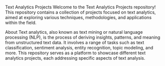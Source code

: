 Text Analytics Projects
Welcome to the Text Analytics Projects repository! This repository contains a collection of projects focused on text analytics, aimed at exploring various techniques, methodologies, and applications within the field.

About
Text analytics, also known as text mining or natural language processing (NLP), is the process of deriving insights, patterns, and meaning from unstructured text data. It involves a range of tasks such as text classification, sentiment analysis, entity recognition, topic modeling, and more. This repository serves as a platform to showcase different text analytics projects, each addressing specific aspects of text analysis.
